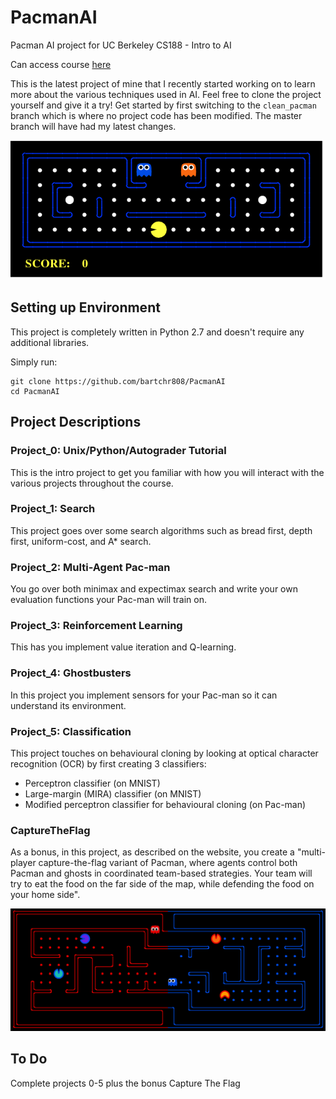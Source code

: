 # PacmanAI
Pacman AI project for UC Berkeley CS188 - Intro to AI

Can access course [here](http://ai.berkeley.edu/home.html)

This is the latest project of mine that I recently started working on to learn more about the various techniques used in AI. Feel free to clone the project yourself and give it a try! Get started by first switching to the `clean_pacman` branch which is where no project code has been modified. The master branch will have had my latest changes.

![Pacman](https://raw.githubusercontent.com/bartchr808/PacmanAI/master/Media/pacman_game.gif "Pacman")

## Setting up Environment
This project is completely written in Python 2.7 and doesn't require any additional libraries.

Simply run:
```
git clone https://github.com/bartchr808/PacmanAI
cd PacmanAI
```

## Project Descriptions
### Project_0: Unix/Python/Autograder Tutorial
This is the intro project to get you familiar with how you will interact with the various projects throughout the course.

### Project_1: Search
This project goes over some search algorithms such as bread first, depth first, uniform-cost, and A* search.

### Project_2: Multi-Agent Pac-man
You go over both minimax and expectimax search and write your own evaluation functions your Pac-man will train on.

### Project_3: Reinforcement Learning
This has you implement value iteration and Q-learning.

### Project_4: Ghostbusters
In this project you implement sensors for your Pac-man so it can understand its environment.

### Project_5: Classification
This project touches on behavioural cloning by looking at optical character recognition (OCR) by first creating 3 classifiers:
* Perceptron classifier (on MNIST)
* Large-margin (MIRA) classifier (on MNIST)
* Modified perceptron classifier for behavioural cloning (on Pac-man)

### CaptureTheFlag
As a bonus, in this project, as described on the website, you create a "multi-player capture-the-flag variant of Pacman, where agents control both Pacman and ghosts in coordinated team-based strategies. Your team will try to eat the food on the far side of the map, while defending the food on your home side".

![CaptureTheFlag](https://github.com/bartchr808/PacmanAI/blob/master/Media/capture_the_flag.png "CaptureTheFlag")

## To Do
Complete projects 0-5 plus the bonus Capture The Flag
